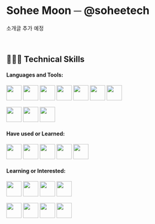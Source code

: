 # Sohee Moon ─ @soheetech
소개글 추가 예정

<br>

## 👩🏻‍💻 Technical Skills

#### Languages and Tools:
<img src="https://cdn.jsdelivr.net/gh/devicons/devicon/icons/html5/html5-original-wordmark.svg" width="40" /> <img src="https://cdn.jsdelivr.net/gh/devicons/devicon/icons/css3/css3-original-wordmark.svg" width="40" /> <img src="https://cdn.jsdelivr.net/gh/devicons/devicon/icons/javascript/javascript-original.svg" width="40" /> <img src="https://cdn.jsdelivr.net/gh/devicons/devicon/icons/jquery/jquery-original-wordmark.svg" width="40" /> <img src="https://cdn.jsdelivr.net/gh/devicons/devicon/icons/java/java-original.svg" width="40" /> <img src="https://cdn.jsdelivr.net/gh/devicons/devicon/icons/spring/spring-original.svg" width="40" /> <img src="https://cdn.jsdelivr.net/gh/devicons/devicon/icons/mysql/mysql-original-wordmark.svg" width="40" />

<img src="https://cdn.jsdelivr.net/gh/devicons/devicon/icons/git/git-original.svg" width="40" /> <img src="https://cdn.jsdelivr.net/gh/devicons/devicon/icons/github/github-original.svg" width="40" /> <img src="https://cdn.jsdelivr.net/gh/devicons/devicon/icons/slack/slack-original-wordmark.svg" width="40" />


#### Have used or Learned:
<img src="https://cdn.jsdelivr.net/gh/devicons/devicon/icons/c/c-original.svg" width="40" /> <img src="https://cdn.jsdelivr.net/gh/devicons/devicon/icons/cplusplus/cplusplus-original.svg" width="40" /> <img src="https://cdn.jsdelivr.net/gh/devicons/devicon/icons/python/python-original.svg" width="40" />  <img src="https://cdn.jsdelivr.net/gh/devicons/devicon/icons/oracle/oracle-original.svg" width="40" /> <img src="https://cdn.jsdelivr.net/gh/devicons/devicon/icons/firebase/firebase-plain.svg" width="40" />


#### Learning or Interested:
<img src="https://cdn.jsdelivr.net/gh/devicons/devicon/icons/react/react-original.svg" width="40" /> <img src="https://cdn.jsdelivr.net/gh/devicons/devicon/icons/amazonwebservices/amazonwebservices-original-wordmark.svg" width="40" /> <img src="https://cdn.jsdelivr.net/gh/devicons/devicon/icons/docker/docker-original-wordmark.svg" width="40" /> <img src="https://cdn.jsdelivr.net/gh/devicons/devicon/icons/kubernetes/kubernetes-plain.svg" width="40" />
          
<img src="https://cdn.jsdelivr.net/gh/devicons/devicon/icons/typescript/typescript-original.svg" width="40" /> <img src="https://cdn.jsdelivr.net/gh/devicons/devicon/icons/nodejs/nodejs-original.svg" width="40" /> <img src="https://cdn.jsdelivr.net/gh/devicons/devicon/icons/django/django-plain-wordmark.svg" width="40" /> <img src="https://cdn.jsdelivr.net/gh/devicons/devicon/icons/mongodb/mongodb-original-wordmark.svg" width="40" />
